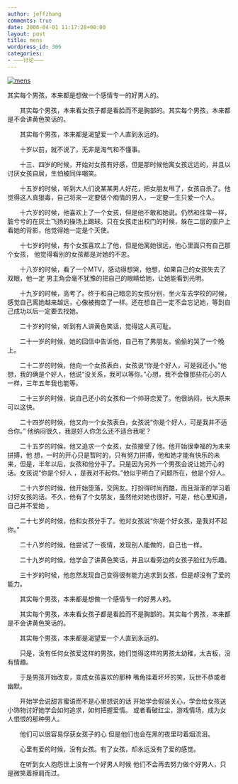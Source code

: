 ```yaml
---
author: jeffzhang
comments: true
date: 2006-04-01 11:17:28+00:00
layout: post
title: mens
wordpress_id: 306
categories:
- ———讨论———
---
```


[![mens](http://simg.sinajs.cn/blog7style/images/common/sg_trans.gif)](http://blog.sina.com.cn/pic/57f943118f852c8c83aa0)

其实每个男孩，本来都是想做一个感情专一的好男人的。


　　其实每个男孩，本来看女孩子都是看脸而不是胸部的。其实每个男孩，本来都是不会讲黄色笑话的。
 

　　其实每个男孩，本来都是渴望爱一个人直到永远的。


　　十岁以前，就不说了，无非是淘气和不懂事。


　　十三、四岁的时候，开始对女孩有好感，但是那时候他离女孩远远的，并且以讨厌女孩自居，生怕被同伴嘲笑。
 

　　十五岁的时候，听到大人们说某某男人好花，把女朋友甩了，女孩自杀了。他觉得这人真狠毒，自己将来一定要做个痴情的男人，一定要一生只爱一个人。
 

　　十六岁的时候，他喜欢上了一个女孩，但是他不敢和她说。仍然和往常一样，脏兮兮的在灰土飞扬的操场上踢球。只在女孩走出校门的时候，躲在二层的窗户上看她的背影，他觉得她一定是个天使。
 

　　十七岁的时候，有个女孩喜欢上了他，但是他离她很远，他心里面只有自己那个女孩， 他觉得看别的女孩都是对她的不忠。


　　十八岁的时候，看了一个MTV，感动得想哭，他想，如果自己的女孩失去了双眼，他一定 男主角会毫不犹豫的把自己的眼睛给她，让她能看到光明。


　　十九岁的时候，高考了。终于和自己暗恋的女孩分别，坐火车去学校的时候，感觉自己离她越来越远，心像被掏空了一样。还在想自己一定不会忘记她，等到自己成功以后一定要去找她。
 

　　二十岁的时候，听到有人讲黄色笑话，觉得这人真可耻。


　　二十一岁的时候，她的回信中告诉他，自己有了男朋友。偷偷的哭了一个晚上。
 

　　二十二岁的时候，他向一个女孩表白，女孩说“你是个好人，可是我还小。”他想，我的确是个好人，他说“没关系，我可以等你。”心想，我不会像那些花心的人一样，三年五年我也能等。
 

　　二十三岁的时候，说自己还小的女孩和一个帅哥恋爱了。他很纳闷，长大原来可以这快。
 

　　二十四岁的时候，他又向一个女孩表白，女孩说“你是个好人，可是我并不适合你。” 他纳闷很久，我是好人你怎么还不适合我呢？


　　二十五岁的时候，他又追求一个女孩，女孩接受了他。他开始很幸福的为未来拼搏，他 想，一时的开心只是暂时的，只有努力拼搏，他和她才能有快乐的未来，但是，半年以后，女孩和他分手了。只是因为另外一个男孩会说让她开心的话。女孩说“你是个好人 ，是我对不起你。”他似乎明白了问题所在，他是个好人。


　　二十六岁的时候，他开始堕落，交网友。打扮得时尚而酷，而且渐渐的学习着讨好女孩的话。不久，他有了个女朋友，虽然他对她也很好，可是，他心里知道，自己并不爱她 。


　　二十七岁的时候，他和女孩分手了。他对女孩说“你是个好女孩，是我对不起你。”
 

　　二十八岁的时候，他尝试了一夜情，发现别人能做的，自己也一样。
 

　　二十九岁的时候，他学会了讲黄色笑话，并且以看旁边的女孩子脸红为乐趣。
 

　　三十岁的时候，他忽然发现自己变得很有能力追求到女孩，但是却没有了爱的能力。
 

　　其实每个男孩，本来都是想做一个感情专一的好男人的。


　　其实每个男孩，本来看女孩子都是看脸而不是胸部的。其实每个男孩，本来都是不会讲黄色笑话的。
 

　　其实每个男孩，本来都是渴望爱一个人直到永远的。


　　只是，没有任何女孩爱这样的男孩，她们觉得这样的男孩太幼稚，太古板，没有情趣。
 

　　于是男孩开始改变，变成女孩喜欢的那种 嘴角挂着坏坏的笑，玩世不恭或者幽默。


　　开始学会说甜言蜜语而不是心里想说的话 开始学会假装关心，学会给女孩送小饰物讨好她学会如何追求，如何把握爱情。 或者看破红尘，游戏情场，成为女人恨恨的那种男人。


　　他们可以很容易俘获女孩子的心 但是他们也会在黑的夜里叼着烟流泪。


　　心里有爱的时候，没有女孩。有了女孩，却永远没有了爱的感觉。
 

　　在听到女人抱怨世上没有一个好男人时候 他们不会再去努力做个好男人，只是微笑着擦肩而过。

